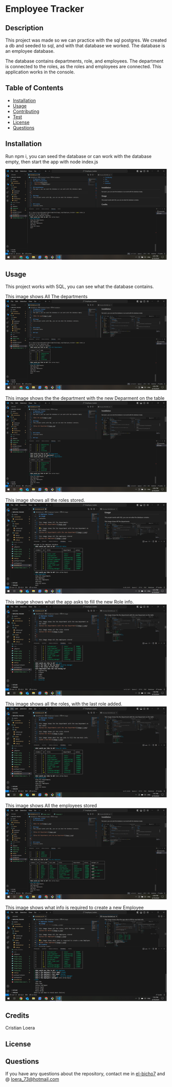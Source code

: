# Employee Tracker  

## Description 
This project was made so we can practice with the sql postgres. We created a db and seeded to sql, and with that database we worked. The database is an employee database. 

The database contains departments, role, and employees. The department is connected to the roles, as the roles and employees are connected. This application works in the console. 

## Table of Contents 
- [Installation](#installation)
- [Usage](#usage)
- [Contributing](#contributing)
- [Test](#test)
- [License](#license)
- [Questions](#questions)

## Installation 
Run npm i, you can seed the database or can work with the database empty, then start the app with node index.js

![Run the app](image-1.png)

## Usage
This project works with SQL, you can see what the database contains.

This image shows All The departments
![View All Departments](image.png)

This image shows the the department with the new Deparment on the table
![View All Departments with the new Department](image-2.png)

This image shows all the roles stored.
![View All Roles](image-4.png)

This image shows what the app asks to fill the new Role info.
![Add a new Role](image-5.png)

This image shows all the roles, with the last role added.
![View All Roles](image-6.png)

This image shows All the employees stored 
![View All Employees](image-3.png)

This image shows what info is required to create a new Employee
![Add a New Employee](image-7.png)


## Credits
Cristian Loera

## License



## Questions
If you have any questions about the repository, contact me in [el-bicho7](https://github.com/el-bicho7) and @ loera_73@hotmail.com

